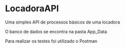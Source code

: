 # LocadoraAPI
Uma simples API de processos básicos de uma locadora

O banco de dados se encontra na pasta App_Data

Para realizar os testes foi utilizado o Postman
